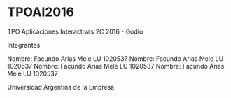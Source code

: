 # TPOAI2016

TPO Aplicaciones Interactivas 2C 2016 - Godio

Integrantes

Nombre: Facundo Arias Mele
LU 1020537
Nombre: Facundo Arias Mele
LU 1020537
Nombre: Facundo Arias Mele
LU 1020537
Nombre: Facundo Arias Mele
LU 1020537


Universidad Argentina de la Empresa

